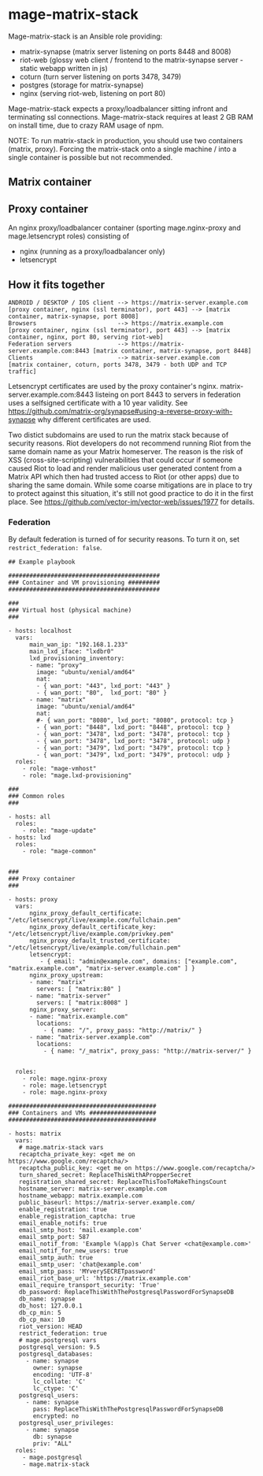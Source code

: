 # mage-matrix-stack

Mage-matrix-stack is an Ansible role providing:

- matrix-synapse (matrix server listening on ports 8448 and 8008)
- riot-web (glossy web client / frontend to the matrix-synapse server - static webapp written in js)
- coturn (turn server listening on ports 3478, 3479)
- postgres (storage for matrix-synapse)
- nginx (serving riot-web, listening on port 80)

Mage-matrix-stack expects a proxy/loadbalancer sitting infront and terminating ssl connections.
Mage-matrix-stack requires at least 2 GB RAM on install time, due to crazy RAM usage of npm.

NOTE: To run matrix-stack in production, you should use two containers (matrix, proxy). Forcing the matrix-stack
onto a single machine / into a single container is possible but not recommended.

## Matrix container

## Proxy container
An nginx proxy/loadbalancer container (sporting mage.nginx-proxy and mage.letsencrypt roles) consisting of

- nginx (running as a proxy/loadbalancer only)
- letsencrypt

## How it fits together

```
ANDROID / DESKTOP / IOS client --> https://matrix-server.example.com      [proxy container, nginx (ssl terminator), port 443] --> [matrix container, matrix-synapse, port 8008]
Browsers                       --> https://matrix.example.com             [proxy container, nginx (ssl terminator), port 443] --> [matrix container, nginx, port 80, serving riot-web]
Federation servers             --> https://matrix-server.example.com:8443 [matrix container, matrix-synapse, port 8448]
Clients                        --> matrix-server.example.com              [matrix container, coturn, ports 3478, 3479 - both UDP and TCP traffic]
```

Letsencrypt certificates are used by the proxy container's nginx.
matrix-server.example.com:8443 listeing on port 8443 to servers in federation uses a selfsigned certificate with a 10 year validity.
See https://github.com/matrix-org/synapse#using-a-reverse-proxy-with-synapse why different certificates are used.

Two distict subdomains are used to run the matrix stack because of security reasons. Riot developers do not recommend running Riot
from the same domain name as your Matrix homeserver. The reason is the risk of XSS (cross-site-scripting) vulnerabilities that could
occur if someone caused Riot to load and render malicious user generated content from a Matrix API which then had trusted access to
Riot (or other apps) due to sharing the same domain. While some coarse mitigations are in place to try to protect against this 
situation, it's still not good practice to do it in the first place. See https://github.com/vector-im/vector-web/issues/1977 for details.


### Federation

By default federation is turned of for security reasons. To turn it on, set `restrict_federation: false`.

```
## Example playbook

###########################################
### Container and VM provisioning #########
###########################################

###
### Virtual host (physical machine)
###

- hosts: localhost
  vars:
      main_wan_ip: "192.168.1.233"
      main_lxd_iface: "lxdbr0"
      lxd_provisioning_inventory:
      - name: "proxy"
        image: "ubuntu/xenial/amd64"
        nat:
        - { wan_port: "443", lxd_port: "443" }
        - { wan_port: "80",  lxd_port: "80" }
      - name: "matrix"
        image: "ubuntu/xenial/amd64"
        nat:
        #- { wan_port: "8080", lxd_port: "8080", protocol: tcp }
        - { wan_port: "8448", lxd_port: "8448", protocol: tcp }
        - { wan_port: "3478", lxd_port: "3478", protocol: tcp }
        - { wan_port: "3478", lxd_port: "3478", protocol: udp }
        - { wan_port: "3479", lxd_port: "3479", protocol: tcp }
        - { wan_port: "3479", lxd_port: "3479", protocol: udp }
  roles:
    - role: "mage-vmhost"
    - role: "mage.lxd-provisioning"

###
### Common roles
###

- hosts: all
  roles:
    - role: "mage-update"
- hosts: lxd
  roles:
    - role: "mage-common"


###
### Proxy container
###

- hosts: proxy
  vars:
      nginx_proxy_default_certificate:         "/etc/letsencrypt/live/example.com/fullchain.pem"
      nginx_proxy_default_certificate_key:     "/etc/letsencrypt/live/example.com/privkey.pem"
      nginx_proxy_default_trusted_certificate: "/etc/letsencrypt/live/example.com/fullchain.pem"
      letsencrypt:
         - { email: "admin@example.com", domains: ["example.com", "matrix.example.com", "matrix-server.example.com" ] }
      nginx_proxy_upstream:
      - name: "matrix"
        servers: [ "matrix:80" ]
      - name: "matrix-server"
        servers: [ "matrix:8008" ]
      nginx_proxy_server:
      - name: "matrix.example.com"
        locations:
          - { name: "/", proxy_pass: "http://matrix/" }
      - name: "matrix-server.example.com"
        locations:
          - { name: "/_matrix", proxy_pass: "http://matrix-server/" }


  roles:
    - role: mage.nginx-proxy
    - role: mage.letsencrypt
    - role: mage.nginx-proxy

##########################################
### Containers and VMs ###################
##########################################

- hosts: matrix
  vars:
   # mage.matrix-stack vars
   recaptcha_private_key: <get me on https://www.google.com/recaptcha/>
   recaptcha_public_key: <get me on https://www.google.com/recaptcha/>
   turn_shared_secret: ReplaceThisWithAPropperSecret
   registration_shared_secret: ReplaceThisTooToMakeThingsCount
   hostname_server: matrix-server.example.com
   hostname_webapp: matrix.example.com
   public_baseurl: https://matrix-server.example.com/
   enable_registration: true
   enable_registration_captcha: true
   email_enable_notifs: true
   email_smtp_host: 'mail.example.com'
   email_smtp_port: 587
   email_notif_from: 'Example %(app)s Chat Server <chat@example.com>'
   email_notif_for_new_users: true
   email_smtp_auth: true
   email_smtp_user: 'chat@example.com'
   email_smtp_pass: 'MYverySECRETpassword'
   email_riot_base_url: 'https://matrix.example.com'
   email_require_transport_security: 'True'
   db_password: ReplaceThisWithThePostgresqlPasswordForSynapseDB
   db_name: synapse
   db_host: 127.0.0.1
   db_cp_min: 5
   db_cp_max: 10
   riot_version: HEAD
   restrict_federation: true
   # mage.postgresql vars
   postgresql_version: 9.5
   postgresql_databases:
     - name: synapse
       owner: synapse
       encoding: 'UTF-8'
       lc_collate: 'C'
       lc_ctype: 'C'
   postgresql_users:
     - name: synapse
       pass: ReplaceThisWithThePostgresqlPasswordForSynapseDB
       encrypted: no
   postgresql_user_privileges:
     - name: synapse
       db: synapse
       priv: "ALL"
  roles:
    - mage.postgresql
    - mage.matrix-stack
```

